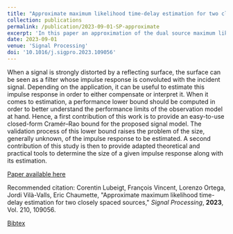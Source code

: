 ```yaml
---
title: "Approximate maximum likelihood time-delay estimation for two closely spaced sources"
collection: publications
permalink: /publication/2023-09-01-SP-approximate
excerpt: 'In this paper an approximation of the dual source maximum likelihood criterion is proposed to tackle the untractable case when the sources are very closed in space.'
date: 2023-09-01
venue: 'Signal Processing'
doi: '10.1016/j.sigpro.2023.109056'
---
```

When a signal is strongly distorted by a reflecting surface, the surface can be seen as a filter whose impulse response is convoluted with the incident signal. Depending on the application, it can be useful to estimate this impulse response in order to either compensate or interpret it. When it comes to estimation, a performance lower bound should be computed in order to better understand the performance limits of the observation model at hand. Hence, a first contribution of this work is to provide an easy-to-use closed-form Cramér–Rao bound for the proposed signal model. The validation process of this lower bound raises the problem of the size, generally unknown, of the impulse response to be estimated. A second contribution of this study is then to provide adapted theoretical and practical tools to determine the size of a given impulse response along with its estimation.

[Paper available here](http://clubeigt.github.io/files/2023_SP_approximate.pdf)

Recommended citation: Corentin Lubeigt, François Vincent, Lorenzo Ortega, Jordi Vilà-Valls, Eric Chaumette, &quot;Approximate maximum likelihood time-delay estimation for two closely spaced sources,&quot; <i>Signal Processing</i>, <b>2023</b>, Vol. 210, 109056.

[Bibtex](http://clubeigt.github.io/files/2023_SP_approximate_bib.bib)